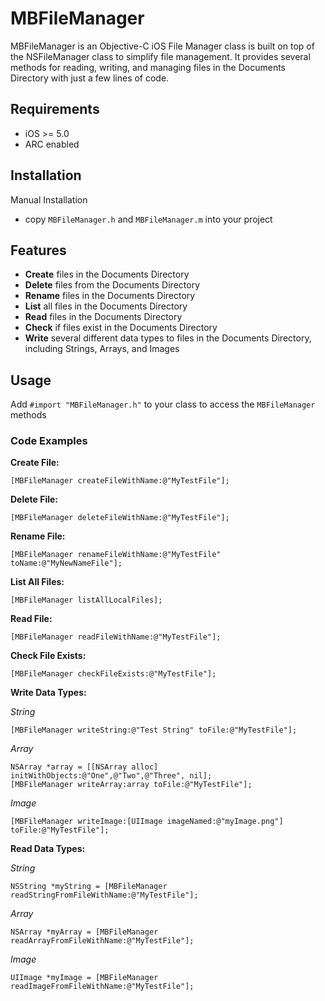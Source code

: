 # MBFileManager
MBFileManager is an Objective-C iOS File Manager class is built on top of the NSFileManager class to simplify file management.  It provides several methods for reading, writing, and managing files in the Documents Directory with just a few lines of code.

## Requirements
- iOS >= 5.0
- ARC enabled

## Installation

Manual Installation
- copy `MBFileManager.h` and `MBFileManager.m` into your project

## Features

- **Create** files in the Documents Directory
- **Delete** files from the Documents Directory
- **Rename** files in the Documents Directory
- **List** all files in the Documents Directory
- **Read** files in the Documents Directory
- **Check** if files exist in the Documents Directory
- **Write** several different data types to files in the Documents Directory, including Strings, Arrays, and Images

## Usage

Add `#import "MBFileManager.h"` to your class to access the `MBFileManager` methods

### Code Examples

**Create File:**

    [MBFileManager createFileWithName:@"MyTestFile"];

**Delete File:**

    [MBFileManager deleteFileWithName:@"MyTestFile"];

**Rename File:**

    [MBFileManager renameFileWithName:@"MyTestFile" toName:@"MyNewNameFile"];

**List All Files:**

    [MBFileManager listAllLocalFiles];

**Read File:**

    [MBFileManager readFileWithName:@"MyTestFile"];

**Check File Exists:**

    [MBFileManager checkFileExists:@"MyTestFile"];

**Write Data Types:**

*String*

    [MBFileManager writeString:@"Test String" toFile:@"MyTestFile"];

*Array*

    NSArray *array = [[NSArray alloc] initWithObjects:@"One",@"Two",@"Three", nil];
    [MBFileManager writeArray:array toFile:@"MyTestFile"];

*Image*

    [MBFileManager writeImage:[UIImage imageNamed:@"myImage.png"] toFile:@"MyTestFile"];

**Read Data Types:**

*String*

    NSString *myString = [MBFileManager readStringFromFileWithName:@"MyTestFile"];

*Array*

    NSArray *myArray = [MBFileManager readArrayFromFileWithName:@"MyTestFile"];

*Image*

    UIImage *myImage = [MBFileManager readImageFromFileWithName:@"MyTestFile"];
